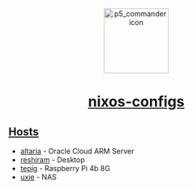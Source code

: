 <div align="center">
    <img src="https://raw.githubusercontent.com/NixOS/nixos-artwork/master/logo/nix-snowflake-colours.svg" width="128" height="128" alt="p5_commander icon">
    <h1><a href="https://github.com/squarepear/nixos-configs">nixos-configs</a></h1>
</div>

## [Hosts](./hosts/)

- [altaria](./hosts/altaria/) - Oracle Cloud ARM Server
- [reshiram](./hosts/reshiram/) - Desktop
- [tepig](./hosts/tepig/) - Raspberry Pi 4b 8G
- [uxie](./hosts/uxie/) - NAS
